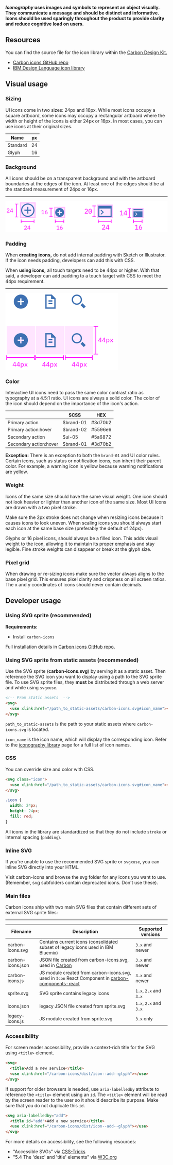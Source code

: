 **_Iconography_ uses images and symbols to represent an object visually. They communicate a message and should be distinct and informative. Icons should be used sparingly throughout the product to provide clarity and reduce cognitive load on users.**

## Resources

You can find the source file for the icon library within the <a href="https://github.com/carbon-design-system/carbon-design-kit" target=blank>Carbon Design Kit.</a>

- <a href="https://github.com/carbon-design-system/carbon-icons" target=blank>Carbon icons GitHub repo</a>
- <a href="http://www.ibm.com/design/language/resources/icon-library/" target=blank>IBM Design Language icon library</a>

## Visual usage

### Sizing

UI icons come in two sizes: 24px and 16px.
While most icons occupy a square artboard, some icons may occupy a rectangular artboard where the width or height of the icons is either 24px or 16px. In most cases, you can use icons at their original sizes.

| Name     | px |
|----------|----|
| Standard | 24 |
| Glyph    | 16 |

### Background

All icons should be on a transparent background and with the artboard boundaries at the edges of the icon. At least one of the edges should be at the standard measurement of 24px or 16px.

---
![icon usage](images/icon-usage-1.png)

### Padding

When **creating icons,** do not add internal padding with Sketch or Illustrator. If the icon needs padding, developers can add this with CSS.

When **using icons,** all touch targets need to be 44px or higher. With that said, a developer can add padding to a touch target with CSS to meet the 44px requirement.

---
![icon padding](images/icon-usage-2.png)

### Color

Interactive UI icons need to pass the same color contrast ratio as typography at a 4.5:1 ratio. UI icons are always a solid color. The color of the icon should depend on the importance of the icon's action.

|                        | SCSS      | HEX     |
|------------------------|-----------|---------|
| Primary action         | $brand-01 | #3d70b2 |
| Primary action:hover   | $brand-02 | #5596e6 |
| Secondary action       | $ui-05    | #5a6872 |
| Secondary action:hover | $brand-01 | #3d70b2 |

**Exception:** There is an exception to both the `brand-01` and UI color rules. Certain icons, such as status or notification icons, can inherit their parent color. For example, a warning icon is yellow because warning notifications are yellow.

### Weight

Icons of the same size should have the same visual weight. One icon should not look heavier or lighter than another icon of the same size. Most UI Icons are drawn with a two pixel stroke.

Make sure the 2px stroke does not change when resizing icons because it causes
icons to look uneven. When scaling icons you should always start each icon at the same base size (preferably the default of 24px).

Glyphs or 16 pixel icons, should always be a filled icon. This adds visual weight to the icon, allowing it to maintain its proper emphasis and stay legible. Fine stroke weights can disappear or break at the glyph size.

### Pixel grid

When drawing or re-sizing icons make sure the vector always aligns to the base pixel grid. This ensures pixel clarity and crispness on all screen ratios. The x and y coordinates of icons should never contain decimals.

## Developer usage

### Using SVG sprite (recommended)

**Requirements:**

- Install `carbon-icons`

Full installation details in <a href="https://github.com/carbon-design-system/carbon-icons">Carbon icons GitHub repo.</a>

### Using SVG sprite from static assets (recommended)

Use the SVG sprite (__carbon-icons.svg__) by serving it as a static asset.
Then reference the SVG icon you want to display using a path to the SVG sprite file.
To use SVG sprite files, they __must__ be distributed through a web server and while using `svgxuse`.

```html
<!-- From static assets  -->
<svg>
  <use xlink:href="/path_to_static-assets/carbon-icons.svg#icon_name"></use>
</svg>
```

`path_to_static-assets` is the path to your static assets where `carbon-icons.svg` is located.

`icon_name` is the icon name, which will display the corresponding icon. Refer to the <a href="http://carbondesignsystem.com/style/iconography" target=blank>iconography library</a> page for a full list of icon names.

### CSS

You can override size and color with CSS.

```html
<svg class="icon">
  <use xlink:href="/path_to_static-assets/carbon-icons.svg#icon_name"></use>
</svg>
```

```css
.icon {
  width: 24px;
  height: 24px;
  fill: red;
}
```

All icons in the library are standardized so that they do not include `stroke` or internal spacing (`padding`).

### Inline SVG

If you're unable to use the recommended SVG sprite or `svgxuse`, you can inline SVG directly into your HTML.

Visit carbon-icons and browse the svg folder for any icons you want to use. (Remember, svg subfolders contain deprecated icons. Don't use these).

### Main files

Carbon icons ship with two main SVG files that contain different sets of external SVG sprite files:

---
| Filename | Description | Supported versions|
|-----|--------|---------------|
|carbon-icons.svg| Contains current icons (consolidated subset of legacy icons used in IBM Bluemix) | `3.x` and newer|
|carbon-icons.json| JSON file created from carbon-icons.svg, used in [Carbon](http://carbondesignsystem.com/style/iconography/library) | `3.x` and newer|
|carbon-icons.js| JS module created from carbon-icons.svg, used in `Icon` React Component in [carbon-components-react](#) | `3.x` and newer|
|sprite.svg| SVG sprite contains legacy icons | `1.x`, `2.x` and `3.x`|
|icons.json| legacy JSON file created from sprite.svg | `1.x`, `2.x` and `3.x`|
|legacy-icons.js| JS module created from sprite.svg | `3.x` only|

### Accessibility

For screen reader accessibility, provide a context-rich title for the SVG using `<title>` element.

```html
<svg>
  <title>Add a new service</title>
  <use xlink:href="/carbon-icons/dist/icon--add--glyph"></use>
</svg>
```

If support for older browsers is needed, use `aria-labelledby` attribute to reference the `<title>` element using an `id`.
The `<title>` element will be read by the screen reader to the user so it should describe its purpose.
Make sure that you do not duplicate this `id`.

```html
<svg aria-labelledby="add">
  <title id="add">Add a new service</title>
  <use xlink:href="/carbon-icons/dist/icon--add--glyph"></use>
</svg>
```

For more details on accessibility, see the following resources:
- "Accessible SVGs" via [CSS-Tricks](https://css-tricks.com/accessible-svgs/)
- "5.4 The 'desc' and 'title' elements" via [W3C.org](https://www.w3.org/TR/SVG11/struct.html#DescriptionAndTitleElements)
